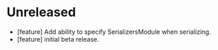 # Unreleased
* [feature] Add ability to specify SerializersModule when serializing.
* [feature] initial beta release.
